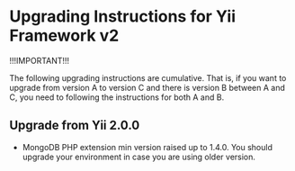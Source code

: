 Upgrading Instructions for Yii Framework v2
===========================================

!!!IMPORTANT!!!

The following upgrading instructions are cumulative. That is,
if you want to upgrade from version A to version C and there is
version B between A and C, you need to following the instructions
for both A and B.

Upgrade from Yii 2.0.0
----------------------

* MongoDB PHP extension min version raised up to 1.4.0. You should upgrade your environment in case you are
  using older version.

